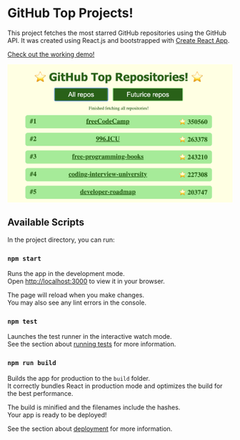 # GitHub Top Projects!
This project fetches the most starred GitHub repositories using the GitHub API. It was created using React.js and bootstrapped with [Create React App](https://github.com/facebook/create-react-app).

[Check out the working demo!](https://pandakarhut.github.io/top-github-repos/)

![Most starred GitHub repositories](/docs/screenshot.png "You can fetch all repositories or just Futurice ones")

## Available Scripts

In the project directory, you can run:

### `npm start`

Runs the app in the development mode.\
Open [http://localhost:3000](http://localhost:3000) to view it in your browser.

The page will reload when you make changes.\
You may also see any lint errors in the console.

### `npm test`

Launches the test runner in the interactive watch mode.\
See the section about [running tests](https://facebook.github.io/create-react-app/docs/running-tests) for more information.

### `npm run build`

Builds the app for production to the `build` folder.\
It correctly bundles React in production mode and optimizes the build for the best performance.

The build is minified and the filenames include the hashes.\
Your app is ready to be deployed!

See the section about [deployment](https://facebook.github.io/create-react-app/docs/deployment) for more information.
